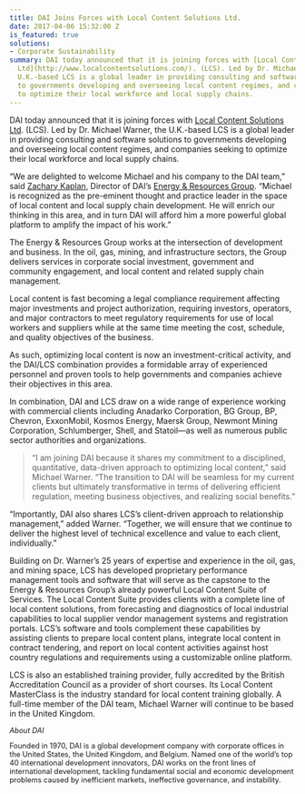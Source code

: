 ```yaml
---
title: DAI Joins Forces with Local Content Solutions Ltd.
date: 2017-04-06 15:32:00 Z
is_featured: true
solutions:
- Corporate Sustainability
summary: DAI today announced that it is joining forces with [Local Content Solutions
  Ltd](http://www.localcontentsolutions.com/). (LCS). Led by Dr. Michael Warner, the
  U.K.-based LCS is a global leader in providing consulting and software solutions
  to governments developing and overseeing local content regimes, and companies seeking
  to optimize their local workforce and local supply chains.
---
```


DAI today announced that it is joining forces with [Local Content Solutions Ltd](http://www.localcontentsolutions.com/). (LCS). Led by Dr. Michael Warner, the U.K.-based LCS is a global leader in providing consulting and software solutions to governments developing and overseeing local content regimes, and companies seeking to optimize their local workforce and local supply chains.

<!--more-->

“We are delighted to welcome Michael and his company to the DAI team,” said [Zachary Kaplan](https://www.dai.com/who-we-are/our-team/zachary-kaplan), Director of DAI’s [Energy & Resources Group](https://www.dai.com/our-work/solutions/corporate-sustainability). “Michael is recognized as the pre-eminent thought and practice leader in the space of local content and local supply chain development. He will enrich our thinking in this area, and in turn DAI will afford him a more powerful global platform to amplify the impact of his work.”

The Energy & Resources Group works at the intersection of development and business. In the oil, gas, mining, and infrastructure sectors, the Group delivers services in corporate social investment, government and community engagement, and local content and related supply chain management.

Local content is fast becoming a legal compliance requirement affecting major investments and project authorization, requiring investors, operators, and major contractors to meet regulatory requirements for use of local workers and suppliers while at the same time meeting the cost, schedule, and quality objectives of the business.

As such, optimizing local content is now an investment-critical activity, and the DAI/LCS combination provides a formidable array of experienced personnel and proven tools to help governments and companies achieve their objectives in this area.

In combination, DAI and LCS draw on a wide range of experience working with commercial clients including Anadarko Corporation, BG Group, BP, Chevron, ExxonMobil, Kosmos Energy, Maersk Group, Newmont Mining Corporation, Schlumberger, Shell, and Statoil—as well as numerous public sector authorities and organizations.

> “I am joining DAI because it shares my commitment to a disciplined, quantitative, data-driven approach to optimizing local content,” said Michael Warner. “The transition to DAI will be seamless for my current clients but ultimately transformative in terms of delivering efficient regulation, meeting business objectives, and realizing social benefits.”

“Importantly, DAI also shares LCS’s client-driven approach to relationship management,” added Warner. “Together, we will ensure that we continue to deliver the highest level of technical excellence and value to each client, individually.”

Building on Dr. Warner’s 25 years of expertise and experience in the oil, gas, and mining space, LCS has developed proprietary performance management tools and software that will serve as the capstone to the Energy & Resources Group’s already powerful Local Content Suite of Services. The Local Content Suite provides clients with a complete line of local content solutions, from forecasting and diagnostics of local industrial capabilities to local supplier vendor management systems and registration portals. LCS’s software and tools complement these capabilities by assisting clients to prepare local content plans, integrate local content in contract tendering, and report on local content activities against host country regulations and requirements using a customizable online platform. 

LCS is also an established training provider, fully accredited by the British Accreditation Council as a provider of short courses. Its Local Content MasterClass is the industry standard for local content training globally. 
A full-time member of the DAI team, Michael Warner will continue to be based in the United Kingdom.

<aside style="font-size: .8rem;">
<p><em>About DAI</em></p>
<p>Founded in 1970, DAI is a global development company with corporate offices in the United States, the United Kingdom, and Belgium. Named one of the world’s top 40 international development innovators, DAI works on the front lines of international development, tackling fundamental social and economic development problems caused by inefficient markets, ineffective governance, and instability.</p>
</aside>